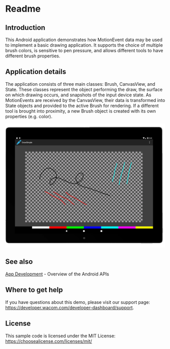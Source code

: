 # Readme

## Introduction
This Android application demonstrates how MotionEvent data may be used to implement a basic drawing application. It supports the choice of multiple brush colors, is sensitive to pen pressure, and allows different tools to have different brush properties.

## Application details
The application consists of three main classes: Brush, CanvasView, and State. These classes represent the object performing the draw, the surface on which drawing occurs, and snapshots of the input device state. As MotionEvents are received by the CanvasView, their data is transformed into State objects and provided to the active Brush for rendering. If a different tool is brought into proximity, a new Brush object is created with its own properties (e.g. color).

![Draw Simple application user interface image](./Media/sc-rm-draw-simple.png)

## See also
[App Development](https://developer-docs.wacom.com/android-digitizer/docs/app-development) - Overview of the Android APIs

## Where to get help
If you have questions about this demo, please visit our support page: https://developer.wacom.com/developer-dashboard/support.

## License
This sample code is licensed under the MIT License: https://choosealicense.com/licenses/mit/
